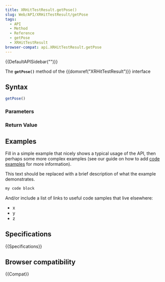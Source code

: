 ```yaml
---
title: XRHitTestResult.getPose()
slug: Web/API/XRHitTestResult/getPose
tags:
  - API
  - Method
  - Reference
  - getPose
  - XRHitTestResult
browser-compat: api.XRHitTestResult.getPose
---
```

{{DefaultAPISidebar("")}}

The **`getPose()`** method of the {{domxref("XRHitTestResult")}} interface 

## Syntax

```js
getPose()
```

### Parameters



### Return Value



## Examples

Fill in a simple example that nicely shows a typical usage of the API, then perhaps some more complex examples (see our guide on how to add [code examples](/en-US/docs/MDN/Contribute/Structures/Code_examples) for more information).

This text should be replaced with a brief description of what the example demonstrates.

```js
my code block
```

And/or include a list of links to useful code samples that live elsewhere:

*   x
*   y
*   z

## Specifications

{{Specifications}}

## Browser compatibility

{{Compat}}

